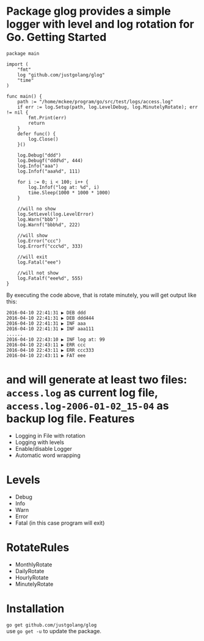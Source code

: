 Package glog provides a simple logger with level and log rotation for Go.
Getting Started
=============
    package main
    
    import (
    	"fmt"
    	log "github.com/justgolang/glog"
    	"time"
    )
    
    func main() {
    	path := "/home/mckee/program/go/src/test/logs/access.log"
    	if err := log.Setup(path, log.LevelDebug, log.MinutelyRotate); err != nil {
    		fmt.Print(err)
    		return
    	}
    	defer func() {
    		log.Close()
    	}()
    
    	log.Debug("ddd")
    	log.Debugf("ddd%d", 444)
    	log.Info("aaa")
    	log.Infof("aaa%d", 111)
    
    	for i := 0; i < 100; i++ {
    		log.Infof("log at: %d", i)
    		time.Sleep(1000 * 1000 * 1000)
    	}
    
    	//will no show
    	log.SetLevel(log.LevelError)
    	log.Warn("bbb")
    	log.Warnf("bbb%d", 222)
    
    	//will show
    	log.Error("ccc")
    	log.Errorf("ccc%d", 333)
    
    	//will exit
    	log.Fatal("eee")
    
    	//will not show
    	log.Fatalf("eee%d", 555)
    }

By executing the code above, that is rotate minutely, you will get output like this:

    2016-04-10 22:41:31 ▶ DEB ddd
    2016-04-10 22:41:31 ▶ DEB ddd444
    2016-04-10 22:41:31 ▶ INF aaa
    2016-04-10 22:41:31 ▶ INF aaa111
    ......
    2016-04-10 22:43:10 ▶ INF log at: 99
    2016-04-10 22:43:11 ▶ ERR ccc
    2016-04-10 22:43:11 ▶ ERR ccc333
    2016-04-10 22:43:11 ▶ FAT eee
and will generate at least two files: `access.log` as current log file, `access.log-2006-01-02_15-04` as backup log file.
Features
=============
* Logging in File with rotation
* Logging with levels
* Enable/disable Logger
* Automatic word wrapping

Levels
=============
*   Debug
*   Info
*   Warn
*   Error
*   Fatal (in this case program will exit)

RotateRules
=============
*	MonthlyRotate
*	DailyRotate
*	HourlyRotate
*	MinutelyRotate

Installation
=============
`go get github.com/justgolang/glog`  
use `go get -u` to update the package.  